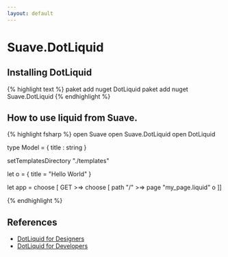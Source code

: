 ```yaml
---
layout: default
---
```


Suave.DotLiquid
===============

Installing DotLiquid
--------------------

{% highlight text %}
paket add nuget DotLiquid
paket add nuget Suave.DotLiquid
{% endhighlight %}

How to use liquid from Suave.
-----------------------------

{% highlight fsharp %}
open Suave
open Suave.DotLiquid
open DotLiquid

type Model =
  { title : string }

setTemplatesDirectory "./templates"

let o = { title = "Hello World" }

let app =
  choose
    [ GET >=> choose
        [ path "/" >=> page "my_page.liquid" o ]]

{% endhighlight %}


References
----------

 - [DotLiquid for Designers](https://github.com/dotliquid/dotliquid/wiki/DotLiquid-for-Designers)
 - [DotLiquid for Developers](https://github.com/dotliquid/dotliquid/wiki/DotLiquid-for-Developers)
